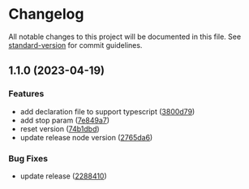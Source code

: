 # Changelog

All notable changes to this project will be documented in this file. See [standard-version](https://github.com/conventional-changelog/standard-version) for commit guidelines.

## 1.1.0 (2023-04-19)


### Features

* add declaration file to support typescript ([3800d79](https://github.com/mattboldt/typed.js/commit/3800d79deced9cd22a6d6b3d12e4e2f925ba341e))
* add stop param ([7e849a7](https://github.com/mattboldt/typed.js/commit/7e849a74494c3d8651aef518fc30224f26eb8182))
* reset version ([74b1dbd](https://github.com/mattboldt/typed.js/commit/74b1dbd04bc0f406b61a30c996c2f252646e0469))
* update release node version ([2765da6](https://github.com/mattboldt/typed.js/commit/2765da6fe4613e0bb5aaf78f156fcc87a75f0c45))


### Bug Fixes

* update release ([2288410](https://github.com/mattboldt/typed.js/commit/228841028d8a406f6af02d5ef29c4daa59581e7e))
